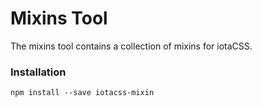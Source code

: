 # Mixins Tool #

The mixins tool contains a collection of mixins for iotaCSS.


### Installation ###

```
npm install --save iotacss-mixin
```
